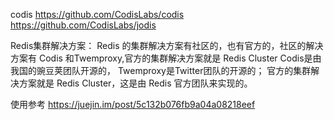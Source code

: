 codis
https://github.com/CodisLabs/codis
https://github.com/CodisLabs/jodis


Redis集群解决方案：
Redis 的集群解决方案有社区的，也有官方的，社区的解决方案有 Codis 和Twemproxy,官方的集群解决方案就是 Redis Cluster
Codis是由我国的豌豆荚团队开源的，
Twemproxy是Twitter团队的开源的；
官方的集群解决方案就是 Redis Cluster，这是由 Redis 官方团队来实现的。




使用参考
https://juejin.im/post/5c132b076fb9a04a08218eef


